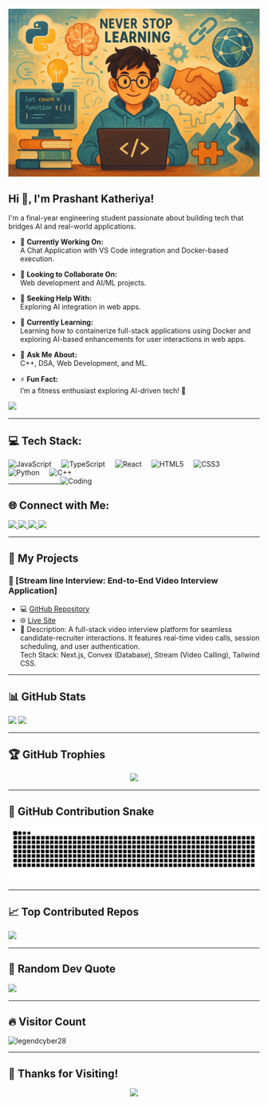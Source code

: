 <p align="center">
  <img src="assets/banner.png" alt="Banner" />
</p>

<h2 align="left">Hi 👋, I'm Prashant Katheriya!</h2>

<p align="left">
I'm a final-year engineering student passionate about building tech that bridges AI and real-world applications.
</p>

- 🔭 **Currently Working On:**  
  A Chat Application with VS Code integration and Docker-based execution.

- 👥 **Looking to Collaborate On:**  
  Web development and AI/ML projects.

- 🤝 **Seeking Help With:**  
  Exploring AI integration in web apps.

- 🌱 **Currently Learning:**  
  Learning how to containerize full-stack applications using Docker and exploring AI-based enhancements for user interactions in web apps.

- 💬 **Ask Me About:**  
  C++, DSA, Web Development, and ML.

- ⚡ **Fun Fact:**  
  I’m a fitness enthusiast exploring AI-driven tech! 🚀

<img src="https://readme-typing-svg.herokuapp.com?font=Fira+Code&weight=600&pause=1000&color=F70000&width=435&lines=Welcome+to+My+GitHub+Profile!+👨‍💻;Building+Cool+Stuff+with+Code!+🚀" />

---

## 💻 **Tech Stack:**

<div align="left">
  <img src="https://cdn.jsdelivr.net/gh/devicons/devicon/icons/javascript/javascript-original.svg" height="40" alt="JavaScript" />
  <img width="12" />
  <img src="https://cdn.jsdelivr.net/gh/devicons/devicon/icons/typescript/typescript-original.svg" height="40" alt="TypeScript" />
  <img width="12" />
  <img src="https://cdn.jsdelivr.net/gh/devicons/devicon/icons/react/react-original.svg" height="40" alt="React" />
  <img width="12" />
  <img src="https://cdn.jsdelivr.net/gh/devicons/devicon/icons/html5/html5-original.svg" height="40" alt="HTML5" />
  <img width="12" />
  <img src="https://cdn.jsdelivr.net/gh/devicons/devicon/icons/css3/css3-original.svg" height="40" alt="CSS3" />
  <img width="12" />
  <img src="https://cdn.jsdelivr.net/gh/devicons/devicon/icons/python/python-original.svg" height="40" alt="Python" />
  <img width="12" />
  <img src="https://cdn.jsdelivr.net/gh/devicons/devicon/icons/cplusplus/cplusplus-original.svg" height="40" alt="C++" />
  <img width="12" />

</div>

<img align="right" alt="Coding" width="400" src="https://cdn.dribbble.com/users/1162077/screenshots/3848914/programmer.gif" />

---

## 🌐 **Connect with Me:**

<p align="left">
  <a href="https://www.linkedin.com/in/prashant-katheriya/" target="_blank">
    <img src="https://img.shields.io/badge/LinkedIn-%230077B5.svg?style=for-the-badge&logo=linkedin&logoColor=white" height="35" />
  </a>
  <a href="mailto:prashantkatheriya9970@gmail.com">
    <img src="https://img.shields.io/badge/Gmail-D14836?style=for-the-badge&logo=gmail&logoColor=white" height="35" />
  </a>
  <a href="https://www.instagram.com/techfitprashant/" target="_blank">
    <img src="https://img.shields.io/badge/Instagram-%23E4405F.svg?style=for-the-badge&logo=instagram&logoColor=white" height="35" />
  </a>
  <a href="https://twitter.com/EternalPrashant" target="_blank">
    <img src="https://img.shields.io/badge/Twitter-%231DA1F2.svg?style=for-the-badge&logo=twitter&logoColor=white" height="35" />
  </a>
</p>

---
<!--

## 📝 **Blog**

- 🚀 Read my latest articles & tech insights:  
  [My Blog](https://your-blog-link.com)

---

## 📬 **Newsletter**

Stay updated with my latest posts and projects:  
[![Subscribe](https://img.shields.io/badge/Subscribe%20to%20Newsletter-%23FF9800.svg?style=for-the-badge)](https://your-newsletter-signup-link.com)

---


-->
## 🚀 My Projects

### 📌 [Stream line Interview: End-to-End Video Interview Application]

- 💻 [GitHub Repository](https://github.com/legendcyber28/Remote-interview-platform)  
- 🌐 [Live Site](https://steady-wasp-81.accounts.dev/sign-in?redirect_url=https%3A%2F%2Fremote-interview-platform-pi.vercel.app%2F)  
- 🧠 Description: A full-stack video interview platform for seamless candidate-recruiter interactions. It features real-time video calls, session scheduling, and user authentication.  
Tech Stack: Next.js, Convex (Database), Stream (Video Calling), Tailwind CSS.

---

## 📊 **GitHub Stats**

<p align="left">
  <img src="https://github-readme-stats.vercel.app/api?username=legendcyber28&theme=dark&show_icons=true&hide_border=true" height="150" />
  <img src="https://github-readme-streak-stats.herokuapp.com/?user=legendcyber28&theme=dark&hide_border=true" height="150" />
</p>

---

## 🏆 **GitHub Trophies**

<p align="center">
  <img src="https://github-profile-trophy.vercel.app/?username=legendcyber28&theme=radical&no-frame=false&no-bg=true&margin-w=4" />
</p>

---

## 🐍 **GitHub Contribution Snake**

<picture>
  <source media="(prefers-color-scheme: dark)" srcset="https://raw.githubusercontent.com/legendcyber28/legendcyber28/output/github-snake-dark.svg" />
  <source media="(prefers-color-scheme: light)" srcset="https://raw.githubusercontent.com/legendcyber28/legendcyber28/output/github-snake.svg" />
  <img alt="github-snake" src="https://raw.githubusercontent.com/legendcyber28/legendcyber28/output/github-snake.svg" />
</picture>

---

## 📈 **Top Contributed Repos**

![](https://github-contributor-stats.vercel.app/api?username=legendcyber28&limit=5&theme=dark&combine_all_yearly_contributions=true)

---

## 💬 **Random Dev Quote**

![](https://quotes-github-readme.vercel.app/api?type=horizontal&theme=radical)

---

## 🔥 **Visitor Count**

<p align="left">
  <img src="https://komarev.com/ghpvc/?username=legendcyber28&label=Profile%20views&color=0e75b6&style=flat" alt="legendcyber28" />
</p>

---

## 🎨 **Thanks for Visiting!**

<p align="center">
  <img src="https://media3.giphy.com/media/v1.Y2lkPTc5MGI3NjExa3Rkd3B5M2RhMTV6bzZwNHQ0N3hhZnRpcGh3MjFmMXNzcDdiaHFqdSZlcD12MV9pbnRlcm5hbF9naWZfYnlfaWQmY3Q9Zw/JsMymUkpdXZAZmM7J7/giphy.gif" height="100" />
</p>

